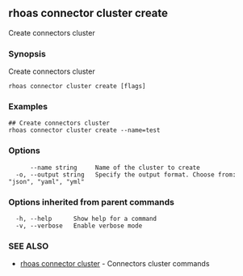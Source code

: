 ## rhoas connector cluster create

Create connectors cluster

### Synopsis

Create connectors cluster

```
rhoas connector cluster create [flags]
```

### Examples

```
## Create connectors cluster
rhoas connector cluster create --name=test

```

### Options

```
      --name string     Name of the cluster to create
  -o, --output string   Specify the output format. Choose from: "json", "yaml", "yml"
```

### Options inherited from parent commands

```
  -h, --help      Show help for a command
  -v, --verbose   Enable verbose mode
```

### SEE ALSO

* [rhoas connector cluster](rhoas_connector_cluster.md)	 - Connectors cluster commands

